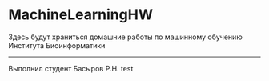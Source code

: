 # MachineLearningHW
Здесь будут храниться домашние работы по машинному обучению Института Биоинформатики

---
Выполнил студент Басыров Р.Н.
test
